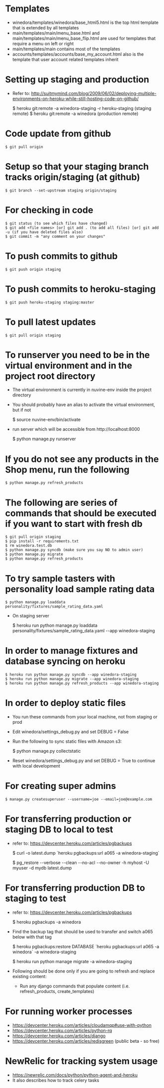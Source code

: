 # Templates
  * winedora/templates/winedora/base_html5.html is the top html template that is extended by all templates
  * main/templates/main/menu_base.html and main/templates/main/menu_base_flip.html are used for templates that require a menu on left or right
  * main/templates/main contains most of the templates
  * accounts/templates/accounts/base_my_account.html also is the template that user account related templates inherit

# Setting up staging and production
  * Refer to: http://suitmymind.com/blog/2009/06/02/deploying-multiple-environments-on-heroku-while-still-hosting-code-on-github/

    $ heroku git:remote -a winedora-staging -r heroku-staging (staging remote)
    $ heroku git:remote -a winedora (production remote)

# Code update from github

    $ git pull origin
  
# Setup so that your staging branch tracks origin/staging (at github)

    $ git branch --set-upstream staging origin/staging

# For checking in code

    $ git status (to see which files have changed)
    $ git add <file names> [or] git add . (to add all files) [or] git add -u (if you have deleted files also)
    $ git commit -m "any comment on your changes"
  
# To push commits to github

    $ git push origin staging

# To push commits to heroku-staging

    $ git push heroku-staging staging:master

# To pull latest updates

    $ git pull origin staging

# To runserver you need to be in the virtual environment and in the project root directory
  * The virtual environment is currently in nuvine-env inside the project directory
  * You should probably have an alias to activate the virtual environment, but if not

    $ source nuvine-env/bin/activate

  * run server which will be accessible from http://localhost:8000

    $ python manage.py runserver

# If you do not see any products in the Shop menu, run the following

    $ python manage.py refresh_products

# The following are series of commands that should be executed if you want to start with fresh db 

    $ git pull origin staging
    $ pip install -r requirements.txt
    $ rm winedora.test.db
    $ python manage.py syncdb (make sure you say NO to admin user) 
    $ python manage.py migrate
    $ python manage.py refresh_products

# To try sample tasters with personality load sample rating data

    $ python manage.py loaddata personality/fixtures/sample_rating_data.yaml 

  * On staging server

    $ heroku run python manage.py loaddata personality/fixtures/sample_rating_data.yaml --app winedora-staging

# In order to manage fixtures and database syncing on heroku

    $ heroku run python manage.py syncdb --app winedora-staging
    $ heroku run python manage.py migrate --app winedora-staging
    $ heroku run python manage.py refresh_products --app winedora-staging

# In order to deploy static files

  * You run these commands from your local machine, not from staging or prod
  * Edit winedora/settings_debug.py and set DEBUG = False
  * Run the following to sync static files with Amazon s3:
    
      $ python manage.py collectstatic

  * Reset winedora/settings_debug.py and set DEBUG = True to continue with local development

# For creating super admins

    $ manage.py createsuperuser --username=joe --email=joe@example.com

# For transferring production or staging DB to local to test
  - refer to: https://devcenter.heroku.com/articles/pgbackups

    $ curl -o latest.dump \`heroku pgbackups:url a065 -a winedora-staging\`
    
    
    $ pg_restore --verbose --clean --no-acl --no-owner -h myhost -U myuser -d mydb latest.dump

# For transferring production DB to staging to test
  - refer to: https://devcenter.heroku.com/articles/pgbackups

    $ heroku pgbackups -a winedora
    
  * Find the backup tag that should be used to transfer and switch a065 below with that tag

    $ heroku pgbackups:restore DATABASE \`heroku pgbackups:url a065 -a winedora\` -a winedora-staging
    
    
    $ heroku run python manage migrate -a winedora-staging

  * Following should be done only if you are going to refresh and replace existing content:
    * Run any django commands that populate content (i.e. refresh_products, create_templates)

# For running worker processes
  - https://devcenter.heroku.com/articles/cloudamqp#use-with-python
  - https://devcenter.heroku.com/articles/python-rq
  - https://devcenter.heroku.com/articles/django
  - https://devcenter.heroku.com/articles/redisgreen (public beta - so free)

# NewRelic for tracking system usage
  - https://newrelic.com/docs/python/python-agent-and-heroku
  - It also describes how to track celery tasks
